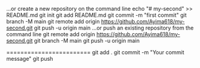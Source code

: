 …or create a new repository on the command line
echo "# my-second" >> README.md
git init
git add README.md
git commit -m "first commit"
git branch -M main
git remote add origin https://github.com/Ayima618/my-second.git
git push -u origin main
…or push an existing repository from the command line
git remote add origin https://github.com/Ayima618/my-second.git
git branch -M main
git push -u origin main


========================
git add .
git commit -m "Your commit message"
git push
